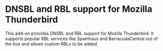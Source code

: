 # DNSBL and RBL support for Mozilla Thunderbird
This add-on provides DNSBL and RBL support for Mozilla Thunderbird. It supports popular RBL services like Spamhaus and BarracudaCentral out of the box and allows custom RBLs to be added.
